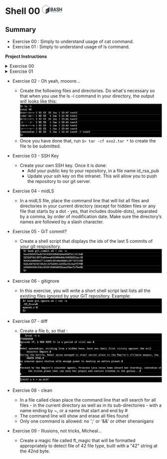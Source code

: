 # Shell 00       <img src="pics/bash.png" width="64" height="30" />

## Summary
- Exercise 00 : Simply to understand usage of cat command.
- Exercise 01 : Simply to understand usage of ls command.

**Project Instructions**

<details>
  <summary>Exercise 00</summary>

- Exercise 00 - Only the best know how to display Z
  
  - Create a file called z that return "Z", followed by a new line, whenever the command cat is used on it.
  ![Image1](pics/only_z.png)
</details>

<details>
  <summary>Exercise 01</summary>
  
  - Exercise 01 - What are attributes anyway?

    - Create a file called testShell00 in your submission directory.
    - Figure out a way for the output to look like this (expect for the "total 1" line)
    ![Image1](pics/testshell00.png)
    - Once you have achieved the previous step, execute the following command to create the file to be submitted: ```$> tar -cf testShell00.tar testShell00```
</details>
  
- Exercise 02 - Oh yeah, mooore...
  - Create the following files and directories. Do what's necessary so that when you use the ls -l command in your directory, the output will looks like this:
  ![Image1](pics/exercise_02.png)
  - Once you have done that, run ```$> tar -cf exo2.tar *``` to create the file to be submitted.

- Exercise 03 - SSH Key
  - Create your own SSH key. Once it is done:
    - Add your public key to your repository, in a file name id_rsa_pub
    - Update your ssh key on the intranet. This will allow you to push the repository to our git server.

- Exercise 04 - midLS
  - In a midLS file, place the command line that will list all files and directories in your current directory (except for hidden files or any file that starts by a dot - yes, that includes double-dots), separated by a comma, by order of modification date. Make sure the directory’s names are followed by a slash character.

- Exercise 05 - GiT commit?
  - Create a shell script that displays the ids of the last 5 commits of your git respository.
![Image1](pics/exercise_05.png)


- Exercise 06 - gitignore
  - In this exercise, you will write a short shell script last lists all the existing files ignored by your GiT repository. Example:
  ![Image1](pics/exercise_06.png)
  
- Exercise 07 - diff
  - Create a file b, so that :
  ![Image1](pics/exercise_07_01.png)
  ![Image1](pics/exercise_07_02.png)

- Exercise 08 - clean
  - In a file called clean place the command line that will search for all files - in the current directory as well as in its sub-directories - with a name ending by ~, or a name that start and end by #
  - The command line will show and erase all files found
  -   Only one command is allowed: no ';' or '&&' or other shenanigans

- Exercise 09 - Illusions, not tricks, Micheal...
  - Create a magic file called ft_magic that will be formatted appropriately to detect file of 42 file type, built with a "42" string at the 42nd byte.
